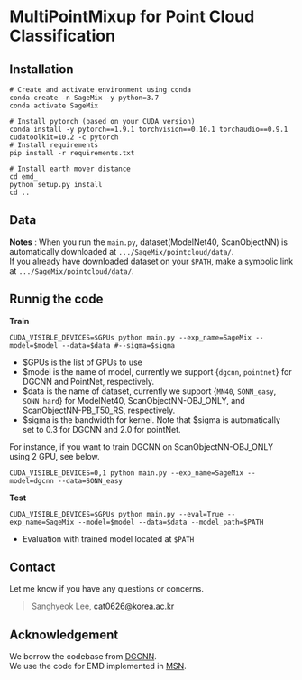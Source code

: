 # MultiPointMixup for Point Cloud Classification
## Installation
```
# Create and activate environment using conda
conda create -n SageMix -y python=3.7
conda activate SageMix
 
# Install pytorch (based on your CUDA version)
conda install -y pytorch==1.9.1 torchvision==0.10.1 torchaudio==0.9.1 cudatoolkit=10.2 -c pytorch
# Install requirements
pip install -r requirements.txt

# Install earth mover distance
cd emd_
python setup.py install
cd ..
```

## Data

**Notes** : When you run the `main.py`, dataset(ModelNet40, ScanObjectNN) is automatically downloaded at `.../SageMix/pointcloud/data/`.  
If you already have downloaded dataset on your `$PATH`, make a symbolic link at `.../SageMix/pointcloud/data/`. 

## Runnig the code

**Train**
```
CUDA_VISIBLE_DEVICES=$GPUs python main.py --exp_name=SageMix --model=$model --data=$data #--sigma=$sigma
```
- $GPUs is the list of GPUs to use
- $model is the name of model, currently we support {`dgcnn`, `pointnet`} for DGCNN and PointNet, respectively.
- $data is the name of dataset, currently we support {`MN40`, `SONN_easy`, `SONN_hard`} for ModelNet40, ScanObjectNN-OBJ_ONLY, and ScanObjectNN-PB_T50_RS, respectively.  
- $sigma is the bandwidth for kernel. Note that $sigma is automatically set to 0.3 for DGCNN and 2.0 for pointNet.

For instance, if you want to train DGCNN on ScanObjectNN-OBJ_ONLY using 2 GPU, see below.
```
CUDA_VISIBLE_DEVICES=0,1 python main.py --exp_name=SageMix --model=dgcnn --data=SONN_easy
```

**Test**
```
CUDA_VISIBLE_DEVICES=$GPUs python main.py --eval=True --exp_name=SageMix --model=$model --data=$data --model_path=$PATH
```
- Evaluation with trained model located at `$PATH`

## Contact
Let me know if you have any questions or concerns.
> Sanghyeok Lee, cat0626@korea.ac.kr

## Acknowledgement

We borrow the codebase from [DGCNN](https://github.com/WangYueFt/dgcnn).  
We use the code for EMD implemented in [MSN](https://github.com/Colin97/MSN-Point-Cloud-Completion).
